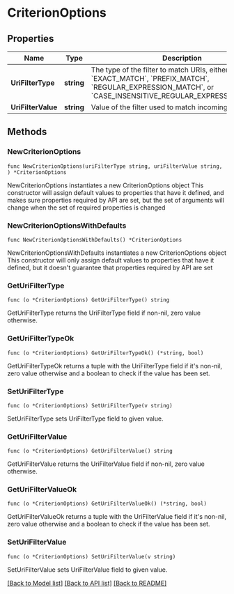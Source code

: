 # CriterionOptions

## Properties

Name | Type | Description | Notes
------------ | ------------- | ------------- | -------------
**UriFilterType** | **string** | The type of the filter to match URIs, either &#x60;EXACT_MATCH&#x60;, &#x60;PREFIX_MATCH&#x60;, &#x60;REGULAR_EXPRESSION_MATCH&#x60;, or &#x60;CASE_INSENSITIVE_REGULAR_EXPRESSION_MATCH&#x60;. | 
**UriFilterValue** | **string** | Value of the filter used to match incoming URIs. | 

## Methods

### NewCriterionOptions

`func NewCriterionOptions(uriFilterType string, uriFilterValue string, ) *CriterionOptions`

NewCriterionOptions instantiates a new CriterionOptions object
This constructor will assign default values to properties that have it defined,
and makes sure properties required by API are set, but the set of arguments
will change when the set of required properties is changed

### NewCriterionOptionsWithDefaults

`func NewCriterionOptionsWithDefaults() *CriterionOptions`

NewCriterionOptionsWithDefaults instantiates a new CriterionOptions object
This constructor will only assign default values to properties that have it defined,
but it doesn't guarantee that properties required by API are set

### GetUriFilterType

`func (o *CriterionOptions) GetUriFilterType() string`

GetUriFilterType returns the UriFilterType field if non-nil, zero value otherwise.

### GetUriFilterTypeOk

`func (o *CriterionOptions) GetUriFilterTypeOk() (*string, bool)`

GetUriFilterTypeOk returns a tuple with the UriFilterType field if it's non-nil, zero value otherwise
and a boolean to check if the value has been set.

### SetUriFilterType

`func (o *CriterionOptions) SetUriFilterType(v string)`

SetUriFilterType sets UriFilterType field to given value.


### GetUriFilterValue

`func (o *CriterionOptions) GetUriFilterValue() string`

GetUriFilterValue returns the UriFilterValue field if non-nil, zero value otherwise.

### GetUriFilterValueOk

`func (o *CriterionOptions) GetUriFilterValueOk() (*string, bool)`

GetUriFilterValueOk returns a tuple with the UriFilterValue field if it's non-nil, zero value otherwise
and a boolean to check if the value has been set.

### SetUriFilterValue

`func (o *CriterionOptions) SetUriFilterValue(v string)`

SetUriFilterValue sets UriFilterValue field to given value.



[[Back to Model list]](../README.md#documentation-for-models) [[Back to API list]](../README.md#documentation-for-api-endpoints) [[Back to README]](../README.md)


